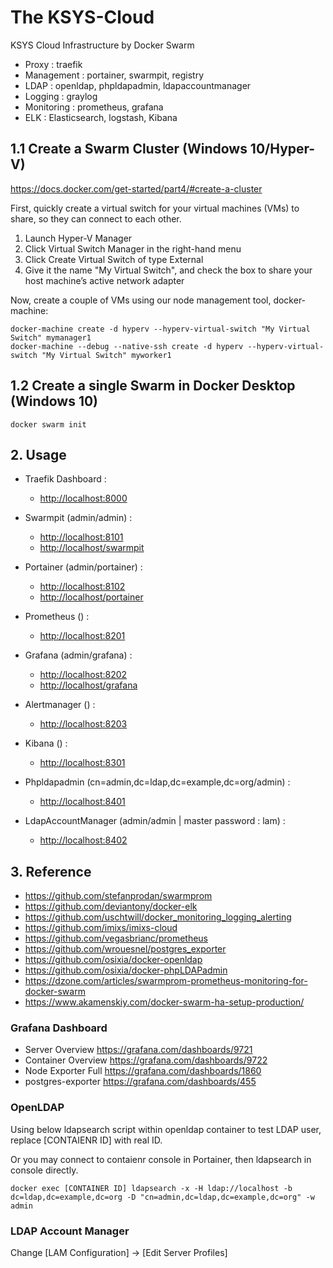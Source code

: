 # The KSYS-Cloud
KSYS Cloud Infrastructure by Docker Swarm
- Proxy : traefik
- Management : portainer, swarmpit, registry
- LDAP : openldap, phpldapadmin, ldapaccountmanager
- Logging : graylog
- Monitoring : prometheus, grafana
- ELK : Elasticsearch, logstash, Kibana


## 1.1 Create a Swarm Cluster (Windows 10/Hyper-V)
https://docs.docker.com/get-started/part4/#create-a-cluster

First, quickly create a virtual switch for your virtual machines (VMs) to share, so they can connect to each other.
1. Launch Hyper-V Manager
2. Click Virtual Switch Manager in the right-hand menu
3. Click Create Virtual Switch of type External
4. Give it the name "My Virtual Switch", and check the box to share your host machine’s active network adapter

Now, create a couple of VMs using our node management tool, docker-machine:
```
docker-machine create -d hyperv --hyperv-virtual-switch "My Virtual Switch" mymanager1
docker-machine --debug --native-ssh create -d hyperv --hyperv-virtual-switch "My Virtual Switch" myworker1
```
## 1.2 Create a single Swarm in Docker Desktop (Windows 10)
```
docker swarm init
```

## 2. Usage
* Traefik Dashboard : 
  * [http://localhost:8000](http://localhost:8000)

* Swarmpit (admin/admin) : 
  * [http://localhost:8101](http://localhost:8101)
  * [http://localhost/swarmpit](http://localhost/swarmpit)

* Portainer (admin/portainer) : 
  * [http://localhost:8102](http://localhost:8102)
  * [http://localhost/portainer](http://localhost/portainer)

* Prometheus () : 
  * [http://localhost:8201](http://localhost:8201)

* Grafana (admin/grafana) : 
  * [http://localhost:8202](http://localhost:8202)
  * [http://localhost/grafana](http://localhost/grafana)

* Alertmanager () : 
  * [http://localhost:8203](http://localhost:8203)

* Kibana () : 
  * [http://localhost:8301](http://localhost:8301)

* Phpldapadmin (cn=admin,dc=ldap,dc=example,dc=org/admin) :
  * [http://localhost:8401](http://localhost:8401)

* LdapAccountManager (admin/admin | master password : lam) :
  * [http://localhost:8402](http://localhost:8402)


## 3. Reference
* https://github.com/stefanprodan/swarmprom
* https://github.com/deviantony/docker-elk
* https://github.com/uschtwill/docker_monitoring_logging_alerting
* https://github.com/imixs/imixs-cloud
* https://github.com/vegasbrianc/prometheus
* https://github.com/wrouesnel/postgres_exporter
* https://github.com/osixia/docker-openldap
* https://github.com/osixia/docker-phpLDAPadmin
* https://dzone.com/articles/swarmprom-prometheus-monitoring-for-docker-swarm
* https://www.akamenskiy.com/docker-swarm-ha-setup-production/

### Grafana Dashboard
* Server Overview
https://grafana.com/dashboards/9721
* Container Overview
https://grafana.com/dashboards/9722
* Node Exporter Full
https://grafana.com/dashboards/1860
* postgres-exporter
https://grafana.com/dashboards/455

### OpenLDAP 
Using below ldapsearch script within openldap container to test LDAP user, replace [CONTAIENR ID] with real ID. 

Or you may connect to contaienr console in Portainer, then ldapsearch in console directly.

```
docker exec [CONTAINER ID] ldapsearch -x -H ldap://localhost -b dc=ldap,dc=example,dc=org -D "cn=admin,dc=ldap,dc=example,dc=org" -w admin
```

### LDAP Account Manager
Change [LAM Configuration] -> [Edit Server Profiles]
